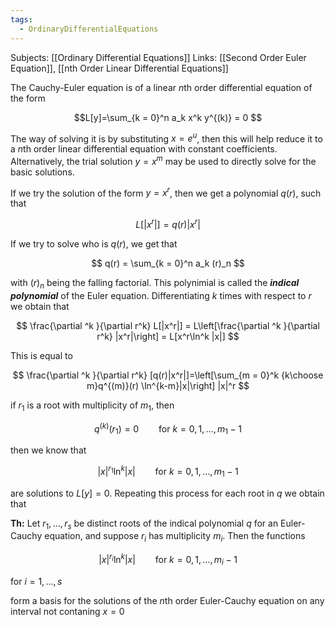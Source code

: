 ```yaml
---
tags:
  - OrdinaryDifferentialEquations
---
```

Subjects: [[Ordinary Differential Equations]]
Links: [[Second Order Euler Equation]], [[nth Order Linear Differential Equations]]

The Cauchy-Euler equation is of a linear $n$th order differential equation of the form

$$L[y]=\sum_{k = 0}^n a_k x^k y^{(k)} = 0 $$

The way of solving it is by substituting $x = e^u$, then this will help reduce it to a $n$th order linear differential equation with constant coefficients. Alternatively, the trial solution $y = x^m$ may be used to directly solve for the basic solutions.

If we try the solution of the form $y = x^r$, then we get a polynomial $q (r)$, such that

$$ L[|x^r|] = q(r)|x^r| $$

If we try to solve who is $q(r)$, we get that

$$ q(r) = \sum_{k = 0}^n a_k (r)_n $$

with $(r)_n$ being the falling factorial. This polynimial is called the _******indical polynomial******_ of the Euler equation. Differentiating $k$ times with respect to $r$ we obtain that

$$ \frac{\partial ^k }{\partial r^k} L[|x^r|] = L\left[\frac{\partial ^k }{\partial r^k} |x^r|\right] = L[x^r\ln^k |x|] $$

This is equal to

$$ \frac{\partial ^k }{\partial r^k} [q(r)|x^r|]=\left[\sum_{m = 0}^k {k\choose m}q^{(m)}(r) \ln^{k-m}|x|\right] |x|^r $$

if $r_1$ is a root with multiplicity of $m_1$, then

$$ q^{(k)}(r_1) =0 \qquad \text{for }k =0, 1, \dots, m_1-1 $$

then we know that

$$ |x|^{r_1} \ln^k|x| \qquad \text{for }k =0, 1, \dots, m_1-1 $$

are solutions to $L[y] =0$. Repeating this process for each root in $q$ we obtain that

******Th:****** Let $r_1, \dots, r_s$ be distinct roots of the indical polynomial $q$ for an Euler-Cauchy equation, and suppose $r_i$ has multiplicity $m_i$. Then the functions

$$ |x|^{r_i} \ln^k|x| \qquad \text{for }k =0, 1, \dots, m_i-1 $$

for $i=1, \dots, s$

form a basis for the solutions of the $n$th order Euler-Cauchy equation on any interval not contaning $x = 0$
